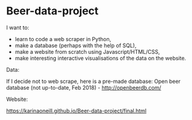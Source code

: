 # Beer-data-project

I want to:

- learn to code a web scraper in Python,
- make a database (perhaps with the help of SQL),
- make a website from scratch using Javascript/HTML/CSS,
- make interesting interactive visualisations of the data on the website.

Data:

If I decide not to web scrape, here is a pre-made database:
Open beer database (not up-to-date, Feb 2018) - http://openbeerdb.com/

Website:

https://karinaoneill.github.io/Beer-data-project/final.html


